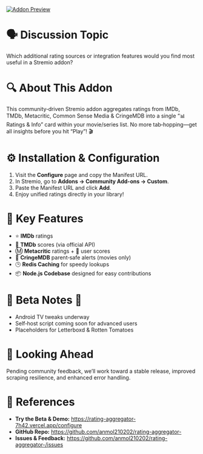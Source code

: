 [![Addon Preview](https://i.postimg.cc/kGG69XG6/Screenshot-From-2025-04-22-00-06-01.png)](https://postimg.cc/ctq4BWQ0)
# 🗣️ Discussion Topic  
Which additional rating sources or integration features would you find most useful in a Stremio addon?

# 🔍 About This Addon  
This community‑driven Stremio addon aggregates ratings from IMDb, TMDb, Metacritic, Common Sense Media & CringeMDB into a single “📊 Ratings & Info” card within your movie/series list. No more tab‑hopping—get all insights before you hit “Play”! 🎬

# ⚙️ Installation & Configuration  
1. Visit the **Configure** page and copy the Manifest URL.  
2. In Stremio, go to **Addons → Community Add-ons → Custom**.  
3. Paste the Manifest URL and click **Add**.  
4. Enjoy unified ratings directly in your library!

# 🌟 Key Features  
- ⭐ **IMDb** ratings  
- 🎥 **TMDb** scores (via official API)  
- Ⓜ️ **Metacritic** ratings + 👤 user scores  
- 🤖 **CringeMDB** parent‑safe alerts (movies only)  
- 🕒 **Redis Caching** for speedy lookups  
- 📦 **Node.js Codebase** designed for easy contributions  

# 🐞 Beta Notes 🚧  
- Android TV tweaks underway  
- Self‑host script coming soon for advanced users  
- Placeholders for Letterboxd & Rotten Tomatoes  

# 🔮 Looking Ahead  
Pending community feedback, we’ll work toward a stable release, improved scraping resilience, and enhanced error handling.

# 🤝 References  
- **Try the Beta & Demo:** https://rating-aggregator-7h42.vercel.app/configure  
- **GitHub Repo:** https://github.com/anmol210202/rating-aggregator-  
- **Issues & Feedback:** https://github.com/anmol210202/rating-aggregator-/issues
